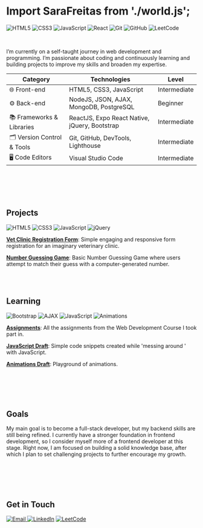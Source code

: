 # Import SaraFreitas from './world.js';

![HTML5](https://img.shields.io/badge/HTML5-E34F26?style=for-the-badge&logo=html5&logoColor=white)
![CSS3](https://img.shields.io/badge/CSS3-1572B6?style=for-the-badge&logo=css3&logoColor=white)
![JavaScript](https://img.shields.io/badge/JavaScript-F7DF1E?style=for-the-badge&logo=javascript&logoColor=black)
![React](https://img.shields.io/badge/-React-61DAFB?logo=react&logoColor=white&style=for-the-badge)
![Git](https://img.shields.io/badge/Git-F05032?style=for-the-badge&logo=git&logoColor=white)
![GitHub](https://img.shields.io/badge/GitHub-181717?style=for-the-badge&logo=github&logoColor=white)
![LeetCode](https://img.shields.io/badge/LeetCode-000000?style=flat-square&logo=LeetCode&logoColor=#FFA116)

<br>

I’m currently on a self-taught journey in web development and programming. I’m passionate about coding and continuously learning and building projects to improve my skills and broaden my expertise.


| **Category**         | **Technologies**                      | **Level**       |
|----------------------|---------------------------------------|----------------|
| 🌐 Front-end         | HTML5, CSS3, JavaScript               | Intermediate   |
| ⚙️ Back-end          | NodeJS, JSON, AJAX, MongoDB, PostgreSQL | Beginner     |
| 📚 Frameworks & Libraries       | ReactJS, Expo React Native, jQuery, Bootstrap             | Intermediate  |
| 🗂️ Version Control & Tools      | Git, GitHub, DevTools, Lighthouse    | Intermediate   |
| 🖥️ Code Editors                 | Visual Studio Code                   | Intermediate   |


<br>
<br>
<br>
<br>



## Projects
![HTML5](https://img.shields.io/badge/HTML5-E34F26?style=for-the-badge&logo=html5&logoColor=white)
![CSS3](https://img.shields.io/badge/CSS3-1572B6?style=for-the-badge&logo=css3&logoColor=white)
![JavaScript](https://img.shields.io/badge/JavaScript-F7DF1E?style=for-the-badge&logo=javascript&logoColor=black)
![jQuery](https://img.shields.io/badge/jQuery-0769AD?style=for-the-badge&logo=jquery&logoColor=white)

[**Vet Clinic Registration Form**](https://github.com/SaraFreitas02/Vet-Registration-Form): Simple engaging and responsive form registration for an imaginary veterinary clinic.

[**Number Guessing Game**](https://github.com/SaraFreitas02/Number-Guessing-Game.v2): Basic Number Guessing Game where users attempt to match their guess with a computer-generated number.

<br>
<br>

## Learning
![Bootstrap](https://img.shields.io/badge/Bootstrap-7952B3?style=for-the-badge&logo=bootstrap&logoColor=white)
![AJAX](https://img.shields.io/badge/AJAX-005571?style=for-the-badge&logo=ajax&logoColor=white)
![JavaScript](https://img.shields.io/badge/JavaScript-F7DF1E?style=for-the-badge&logo=javascript&logoColor=black)
![Animations](https://img.shields.io/badge/Animations-1572B6?style=for-the-badge&logo=css3&logoColor=white)


[**Assignments**](https://github.com/SaraFreitas02/web-development-assignments): All the assignments from the Web Development Course I took part in.

[**JavaScript Draft**](https://github.com/SaraFreitas02/javascript-pratice): Simple code snippets created while 'messing around ' with JavaScript.

[**Animations Draft**](https://github.com/SaraFreitas02/animations): Playground of animations.

<br>
<br>
<br>
<br>


## Goals
My main goal is to become a full-stack developer, but my backend skills are still being refined. I currently have a stronger foundation in frontend development, so I consider myself more of a frontend developer at this stage. Right now, I am focused on building a solid knowledge base, after which I plan to set challenging projects to further encourage my growth.

<br>
<br>
<br>
<br>

## Get in Touch
[![Email](https://img.shields.io/badge/Email-D14836?style=for-the-badge&logo=gmail&logoColor=white)
](mailto:sarafreitas.contact@gmail.com)
[![LinkedIn](https://img.shields.io/badge/LinkedIn-0A66C2?style=for-the-badge&logo=linkedin&logoColor=white)](https://www.linkedin.com/in/sara-freitas-02575b31b/)
[![LeetCode](https://img.shields.io/badge/-LeetCode-FFA116?style=flat-square&logo=LeetCode&logoColor=black)](https://leetcode.com/u/Sara_Freitas/)

